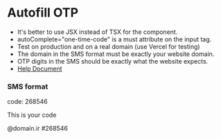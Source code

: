 
# Autofill OTP

- It's better to use JSX instead of TSX for the component.
- autoComplete="one-time-code" is a must attribute on the input tag.
- Test on production and on a real domain (use Vercel for testing)
- The domain in the SMS format must be exactly your website domain.
- OTP digits in the SMS should be exactly what the website expects.
- [Help Document](https://medium.com/@keshavachanna47/auto-fill-otps-like-a-pro-a-step-by-step-guide-4388cd37e419)

### SMS format
code: 268546

 This is your code

@domain.ir #268546
